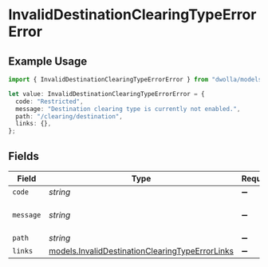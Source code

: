 # InvalidDestinationClearingTypeErrorError

## Example Usage

```typescript
import { InvalidDestinationClearingTypeErrorError } from "dwolla/models";

let value: InvalidDestinationClearingTypeErrorError = {
  code: "Restricted",
  message: "Destination clearing type is currently not enabled.",
  path: "/clearing/destination",
  links: {},
};
```

## Fields

| Field                                                                                                    | Type                                                                                                     | Required                                                                                                 | Description                                                                                              | Example                                                                                                  |
| -------------------------------------------------------------------------------------------------------- | -------------------------------------------------------------------------------------------------------- | -------------------------------------------------------------------------------------------------------- | -------------------------------------------------------------------------------------------------------- | -------------------------------------------------------------------------------------------------------- |
| `code`                                                                                                   | *string*                                                                                                 | :heavy_minus_sign:                                                                                       | N/A                                                                                                      | Restricted                                                                                               |
| `message`                                                                                                | *string*                                                                                                 | :heavy_minus_sign:                                                                                       | N/A                                                                                                      | Destination clearing type is currently not enabled.                                                      |
| `path`                                                                                                   | *string*                                                                                                 | :heavy_minus_sign:                                                                                       | N/A                                                                                                      | /clearing/destination                                                                                    |
| `links`                                                                                                  | [models.InvalidDestinationClearingTypeErrorLinks](../models/invaliddestinationclearingtypeerrorlinks.md) | :heavy_minus_sign:                                                                                       | N/A                                                                                                      | {}                                                                                                       |